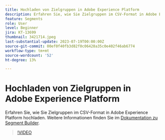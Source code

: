 ```yaml
---
title: Hochladen von Zielgruppen in Adobe Experience Platform
description: Erfahren Sie, wie Sie Zielgruppen im CSV-Format in Adobe Experience Platform hochladen.
feature: Segments
role: User
level: Beginner
jira: KT-13699
thumbnail: 3421714.jpeg
last-substantial-update: 2023-07-19T00:00:00Z
source-git-commit: 00ef0f40fb3d82f0c06428a35c0e402f46ab6774
workflow-type: tm+mt
source-wordcount: '52'
ht-degree: 13%

---
```



# Hochladen von Zielgruppen in Adobe Experience Platform

Erfahren Sie, wie Sie Zielgruppen im CSV-Format in Adobe Experience Platform hochladen. Weitere Informationen finden Sie im [Dokumentation zu Segment Builder](https://experienceleague.adobe.com/docs/experience-platform/segmentation/ui/segment-builder.html?lang=de).

>[!VIDEO](https://video.tv.adobe.com/v/3421714/?learn=on)
